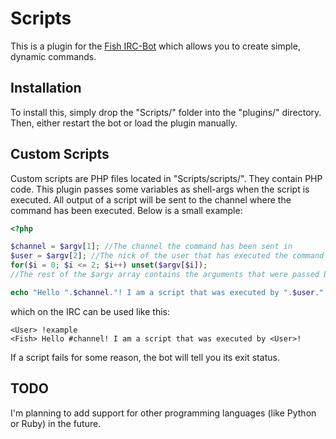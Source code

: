 # Scripts

This is a plugin for the [Fish IRC-Bot](https://github.com/nkreer/Fish) which allows you to create simple, dynamic commands.

## Installation

To install this, simply drop the "Scripts/" folder into the "plugins/" directory. Then, either restart the bot or load the plugin manually.

## Custom Scripts

Custom scripts are PHP files located in "Scripts/scripts/". They contain PHP code.
This plugin passes some variables as shell-args when the script is executed. All output of a script will be sent to the channel where the command has been executed.
Below is a small example:

```php
<?php

$channel = $argv[1]; //The channel the command has been sent in
$user = $argv[2]; //The nick of the user that has executed the command
for($i = 0; $i <= 2; $i++) unset($argv[$i]);
//The rest of the $argv array contains the arguments that were passed by the user

echo "Hello ".$channel."! I am a script that was executed by ".$user."!";
```

which on the IRC can be used like this:

```
<User> !example
<Fish> Hello #channel! I am a script that was executed by <User>!
```

If a script fails for some reason, the bot will tell you its exit status.

## TODO

I'm planning to add support for other programming languages (like Python or Ruby) in the future.